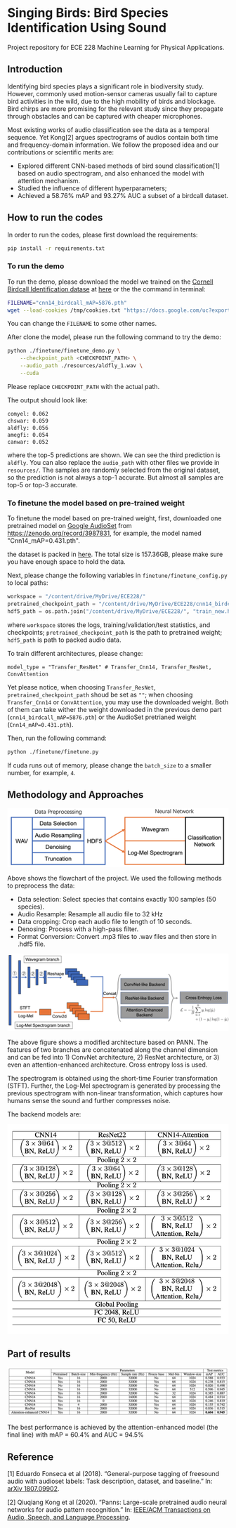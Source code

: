# Singing Birds: Bird Species Identification Using Sound

Project repository for ECE 228 Machine Learning for Physical Applications. 

## Introduction

Identifying bird species plays a significant role in biodiversity study. However, commonly used motion-sensor cameras usually fail to capture bird activities in the wild, due to the high mobility of birds and blockage. Bird chirps are more promising for the relevant study since they propagate through obstacles and can be captured with cheaper microphones.

Most existing works of audio classification see the data as a temporal sequence. Yet Kong[2] argues spectrograms of audios contain both time and frequency-domain information. We follow the proposed idea and our contributions or scientific merits are:

+ Explored different CNN-based methods of bird sound classification[1] based on audio spectrogram, and also enhanced the model with attention mechanism.
+ Studied the influence of different hyperparameters;
+ Achieved a 58.76% mAP and 93.27% AUC a subset of a birdcall dataset.


## How to run the codes

In order to run the codes, please first download the requirements:

```bash
pip install -r requirements.txt
```

### To run the demo

To run the demo, please download the model we trained on the  [Cornell Birdcall Identification datase](https://www.kaggle.com/c/birdsong-recognition) at [here](https://drive.google.com/file/d/1T3LqRHuWRKqmSF1MnbWUMvMKCjS7zd1N/view?usp=sharing) or the the command in terminal:

```bash
FILENAME="cnn14_birdcall_mAP=5876.pth"
wget --load-cookies /tmp/cookies.txt "https://docs.google.com/uc?export=download&confirm=$(wget --quiet --save-cookies /tmp/cookies.txt --keep-session-cookies --no-check-certificate 'https://docs.google.com/uc?export=download&id=1T3LqRHuWRKqmSF1MnbWUMvMKCjS7zd1N' -O- | sed -rn 's/.*confirm=([0-9A-Za-z_]+).*/\1\n/p')&id=1T3LqRHuWRKqmSF1MnbWUMvMKCjS7zd1N" -O $FILENAME && rm -rf /tmp/cookies.txt
```

You can change the `FILENAME` to some other names.

After clone the model, please run the following command to try the demo:

```bash
python ./finetune/finetune_demo.py \
    --checkpoint_path <CHECKPOINT_PATH> \
    --audio_path ./resources/aldfly_1.wav \
    --cuda
```

Please replace `CHECKPOINT_PATH` with the actual path.

The output should look like:

```
comyel: 0.062
chswar: 0.059
aldfly: 0.056
amegfi: 0.054
canwar: 0.052
```

where the top-5 predictions are shown. We can see the third prediction is `aldfly`. You can also replace the `audio_path` with other files we provide in `resources/`. The samples are randomly selected from the original dataset, so the prediction is not always a top-1 accurate. But almost all samples are top-5 or top-3 accurate.

### To finetune the model based on pre-trained weight

To finetune the model based on pre-trained weight, first, downloaded one pretrained model on [Google AudioSet](https://research.google.com/audioset/) from https://zenodo.org/record/3987831, for example, the model named "Cnn14_mAP=0.431.pth". 

the dataset is packed in [here](https://drive.google.com/file/d/1S2212GKXDVNvz599yCP92egi79fu8lNc/view?usp=sharing). The total size is 157.36GB, please make sure you have enough space to hold the data.

Next, please change the following variables in `finetune/finetune_config.py` to local paths:
```python
workspace = "/content/drive/MyDrive/ECE228/"
pretrained_checkpoint_path = "/content/drive/MyDrive/ECE228/cnn14_birdcall_mAP=5876.pth"
hdf5_path = os.path.join("/content/drive/MyDrive/ECE228/", "train_new.hdf5")
```
where `workspace` stores the logs, training/validation/test statistics, and checkpoints; `pretrained_checkpoint_path` is the path to pretrained weight; `hdf5_path` is path to packed audio data.

To train different architectures, please change:
```
model_type = "Transfer_ResNet" # Transfer_Cnn14, Transfer_ResNet, ConvAttention
```
Yet please notice, when choosing `Transfer_ResNet`, `pretrained_checkpoint_path` shoud be set as `""`; when choosing `Transfer_Cnn14` or `ConvAttention`, you may use the downloaded weight. Both of them can take wither the weight downloaded in the previous demo part (`cnn14_birdcall_mAP=5876.pth`) or the AudioSet pretrianed weight (`Cnn14_mAP=0.431.pth`).

Then, run the following command:

```bash
python ./finetune/finetune.py
```

If cuda runs out of memory, please change the `batch_size` to a smaller number, for example, `4`.

## Methodology and Approaches

![Flowchart](./Figures/flowchart.png)

Above shows the flowchart of the project. We used the following methods to preprocess the data:

+ Data selection: Select species that contains exactly 100 samples (50 species).
+ Audio Resample: Resample all audio file to 32 kHz
+ Data cropping: Crop each audio file to length of 10 seconds.
+ Denosing: Process with a high-pass filter.
+ Format Conversion: Convert .mp3 files to .wav files and then store in .hdf5 file.

![Architecture](./Figures/architecture.png)

The above figure shows a modified architecture based on PANN. The features of two branches are concatenated along the channel dimension and can be fed into 1) ConvNet architecture, 2) ResNet architecture, or 3) even an attention-enhanced architecture. Cross entropy loss is used.

The spectrogram is obtained using the short-time Fourier transformation (STFT). Further, the Log-Mel spectrogram is generated by processing the previous spectrogram with non-linear transformation, which captures how humans sense the sound and further compresses noise.

The backend models are:

![Architecture Backends](./Figures/architecture-backends.png)

## Part of results

![Models comparison](./Figures/model-comparison.png)

The best performance is achieved by the attention-enhanced model (the final line) with mAP = 60.4% and AUC = 94.5%

## Reference

[1] Eduardo Fonseca et al (2018). “General-purpose tagging of freesound audio with audioset labels: Task description, dataset, and baseline.” In: [arXiv 1807.09902](https://arxiv.org/abs/1807.09902).

[2] Qiuqiang Kong et al (2020). “Panns: Large-scale pretrained audio neural networks for audio pattern recognition.” In: [IEEE/ACM Transactions on Audio, Speech, and Language Processing](https://arxiv.org/abs/1912.10211).